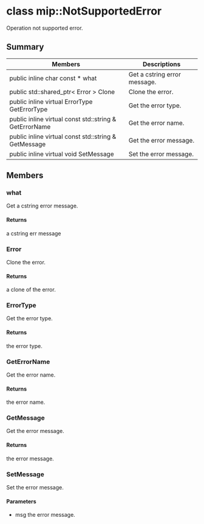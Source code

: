 # class mip::NotSupportedError 
Operation not supported error.
## Summary
 Members                        | Descriptions                                
--------------------------------|---------------------------------------------
public inline char const  * what | Get a cstring error message.
public std::shared_ptr< Error > Clone | Clone the error.
public inline virtual ErrorType GetErrorType | Get the error type.
public inline virtual const std::string & GetErrorName | Get the error name.
public inline virtual const std::string & GetMessage | Get the error message.
public inline virtual void SetMessage | Set the error message.
## Members
### what
Get a cstring error message.
#### Returns
a cstring err message
### Error
Clone the error.
#### Returns
a clone of the error.
### ErrorType
Get the error type.
#### Returns
the error type.
### GetErrorName
Get the error name.
#### Returns
the error name.
### GetMessage
Get the error message.
#### Returns
the error message.
### SetMessage
Set the error message.
#### Parameters
* msg the error message.